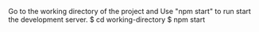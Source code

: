 Go to the working directory of the project and Use "npm start" to run start the development server.
$ cd working-directory
$ npm start